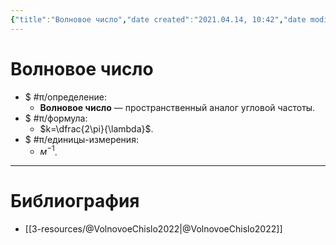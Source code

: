 ```yaml
---
{"title":"Волновое число","date created":"2021.04.14, 10:42","date modified":"2022.10.27, 01:37","aliases":[],"tags":["электродинамика"],"dg-publish":true,"permalink":"/7-radio-engineering/volnovoe-chislo/","dgPassFrontmatter":true}
---
```



# Волновое число

- $ #π/определение:
	- **Волновое число** — пространственный аналог угловой частоты.
- $ #π/формула:
	- $k=\dfrac{2\pi}{\lambda}$.
- $ #π/единицы-измерения:
	- $м^{-1}$.

---

# Библиография

- [[3-resources/@VolnovoeChislo2022\|@VolnovoeChislo2022]]
